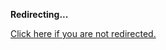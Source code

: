 <!DOCTYPE html>
<html>
<head>
<title>Redirecting...</title>
<link rel="canonical" href="http://mstksg.github.com/inCode/entry/mtl-is-not-a-monad-transformer-library.md"/>
<meta http-equiv="content-type" content="text/html; charset=utf-8" />
<meta http-equiv="refresh" content="0; url=#{destination_path}" />
</head>
<body>
  <p><strong>Redirecting...</strong></p>
  <p><a href='http://mstksg.github.com/inCode/entry/mtl-is-not-a-monad-transformer-library.md'>Click here if you are not redirected.</a></p>
  <script>
    document.location.href = "http://mstksg.github.com/inCode/entry/mtl-is-not-a-monad-transformer-library.md";
  </script>
</body>
</html>
